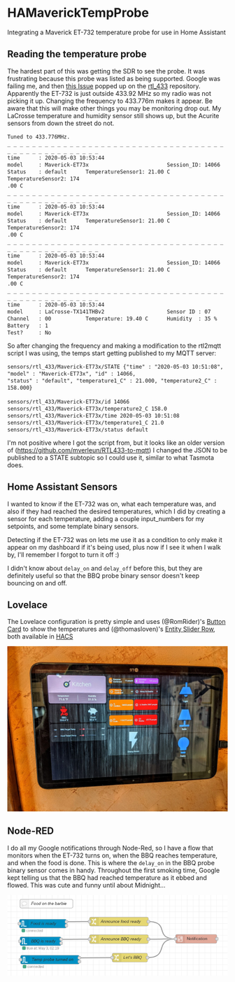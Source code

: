 # HAMaverickTempProbe
Integrating a Maverick ET-732 temperature probe for use in Home Assistant

## Reading the temperature probe
The hardest part of this was getting the SDR to see the probe.  It was frustrating because this probe was listed as being supported.  Google was failing me, and then [this Issue](https://github.com/merbanan/rtl_433/issues/1360#issuecomment-621557516) popped up on the [rtl_433](https://github.com/merbanan/rtl_433) repository.  Apparently the ET-732 is just outside 433.92 MHz so my radio was not picking it up.  Changing the frequency to 433.776m makes it appear.  Be aware that this will make other things you may be monitoring drop out.  My LaCrosse temperature and humidity sensor still shows up, but the Acurite sensors from down the street do not.
```
Tuned to 433.776MHz.
_ _ _ _ _ _ _ _ _ _ _ _ _ _ _ _ _ _ _ _ _ _ _ _ _ _ _ _ _ _ _ _ _ _ _ _ _ _ _ _ _ _ _ _ _ _ _ _ _ _
time      : 2020-05-03 10:53:44
model     : Maverick-ET73x                         Session_ID: 14066
Status    : default      TemperatureSensor1: 21.00 C                         TemperatureSensor2: 174
.00 C
_ _ _ _ _ _ _ _ _ _ _ _ _ _ _ _ _ _ _ _ _ _ _ _ _ _ _ _ _ _ _ _ _ _ _ _ _ _ _ _ _ _ _ _ _ _ _ _ _ _
time      : 2020-05-03 10:53:44
model     : Maverick-ET73x                         Session_ID: 14066
Status    : default      TemperatureSensor1: 21.00 C                         TemperatureSensor2: 174
.00 C
_ _ _ _ _ _ _ _ _ _ _ _ _ _ _ _ _ _ _ _ _ _ _ _ _ _ _ _ _ _ _ _ _ _ _ _ _ _ _ _ _ _ _ _ _ _ _ _ _ _
time      : 2020-05-03 10:53:44
model     : Maverick-ET73x                         Session_ID: 14066
Status    : default      TemperatureSensor1: 21.00 C                         TemperatureSensor2: 174
.00 C
_ _ _ _ _ _ _ _ _ _ _ _ _ _ _ _ _ _ _ _ _ _ _ _ _ _ _ _ _ _ _ _ _ _ _ _ _ _ _ _ _ _ _ _ _ _ _ _ _ _
time      : 2020-05-03 10:53:44
model     : LaCrosse-TX141THBv2                    Sensor ID : 07
Channel   : 00           Temperature: 19.40 C      Humidity  : 35 %          Battery   : 1
Test?     : No
```

So after changing the frequency and making a modification to the rtl2mqtt script I was using, the temps start getting published to my MQTT server:
```
sensors/rtl_433/Maverick-ET73x/STATE {"time" : "2020-05-03 10:51:08", "model" : "Maverick-ET73x", "id" : 14066,
"status" : "default", "temperature1_C" : 21.000, "temperature2_C" : 158.000}

sensors/rtl_433/Maverick-ET73x/id 14066
sensors/rtl_433/Maverick-ET73x/temperature2_C 158.0
sensors/rtl_433/Maverick-ET73x/time 2020-05-03 10:51:08
sensors/rtl_433/Maverick-ET73x/temperature1_C 21.0
sensors/rtl_433/Maverick-ET73x/status default
```

I'm not positive where I got the script from, but it looks like an older version of (https://github.com/mverleun/RTL433-to-mqtt) I changed the JSON to be published to a STATE subtopic so I could use it, similar to what Tasmota does.

## Home Assistant Sensors
I wanted to know if the ET-732 was on, what each temperature was, and also if they had reached the desired temperatures, which I did by creating a sensor for each temperature, adding a couple input_numbers for my setpoints, and some template binary sensors.

Detecting if the ET-732 was on lets me use it as a condition to only make it appear on my dashboard if it's being used, plus now if I see it when I walk by, I'll remember I forgot to turn it off :)

I didn't know about `delay_on` and `delay_off` before this, but they are definitely useful so that the BBQ probe binary sensor doesn't keep bouncing on and off.

## Lovelace
The Lovelace configuration is pretty simple and uses (@RomRider)'s [Button Card](https://github.com/custom-cards/button-card) to show the temperatures and (@thomasloven)'s [Entity Slider Row](https://github.com/thomasloven/lovelace-slider-entity-row), both available in [HACS](https://hacs.xyz/)

![Dashboard](images/kitchen-dashboard.jpg)

## Node-RED
I do all my Google notifications through Node-Red, so I have a flow that monitors when the ET-732 turns on, when the BBQ reaches temperature, and when the food is done.  This is where the `delay_on` in the BBQ probe binary sensor comes in handy.  Throughout the first smoking time, Google kept telling us that the BBQ had reached temperature as it ebbed and flowed.  This was cute and funny until about Midnight...

![Node-Red](images/node-red-bbq-notifications.png)
